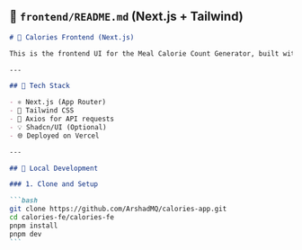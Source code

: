 ## 📁 `frontend/README.md` (Next.js + Tailwind)

````markdown
# 🥗 Calories Frontend (Next.js)

This is the frontend UI for the Meal Calorie Count Generator, built with **Next.js**, **Tailwind CSS**, and integrated with the FastAPI backend.

---

## 🔧 Tech Stack

- ⚛️ Next.js (App Router)
- 🎨 Tailwind CSS
- 🔗 Axios for API requests
- 💡 Shadcn/UI (Optional)
- 🌐 Deployed on Vercel

---

## 🚀 Local Development

### 1. Clone and Setup

```bash
git clone https://github.com/ArshadMQ/calories-app.git
cd calories-fe/calories-fe
pnpm install
pnpm dev
```
````
